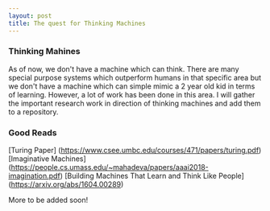 ```yaml
---
layout: post
title: The quest for Thinking Machines
---
```


### Thinking Mahines 

As of now, we don't have a machine which can think. There are many special purpose systems which outperform humans in that specific area but 
we don't have a machine which can simple mimic a 2 year old kid in terms of learning. However, a lot of work has been done in this area.
I will gather the important research work in direction of thinking machines and add them to a repository.



### Good Reads
[Turing Paper] (https://www.csee.umbc.edu/courses/471/papers/turing.pdf)
[Imaginative Machines] (https://people.cs.umass.edu/~mahadeva/papers/aaai2018-imagination.pdf)
[Building Machines That Learn and Think Like People] (https://arxiv.org/abs/1604.00289)

More to be added soon!
